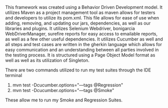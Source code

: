 This framework was created using a Behavior Driven Development model. It utilizes Maven as 
a project management tool as maven allows for testers and developers to utilize its pom.xml. 
This file allows for ease of use when adding, removing, and updating our jars, dependencies, 
as well as our libraries and plugins. It utilizes Selenium Webdriver, bonigarcia WebDriverManager,
surefire reports for easy access to emailable reports, as well as a few other 
useful dependencies. It utilizes Cucumber as well and all steps and test cases are written in the 
gherkin language which allows for easy communication and an understanding between all 
parties involved in the testing process. It is structured using a Page Object Model format as well
as well as its utilization of Singleton.

There are two commands utilized to run my test suites through the IDE terminal 
1. mvn test -Dcucumber.options="—tags @Regression"
2. mvn test -Dcucumber.options="—tags @Smoke"

These allow me to run my Smoke and Regression Suites.